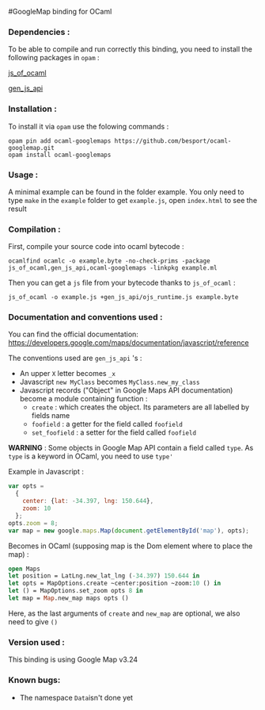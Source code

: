 #GoogleMap binding for OCaml

### Dependencies :
To be able to compile and run correctly this binding, you need to install the following packages in ```opam``` :

[js_of_ocaml](https://github.com/ocsigen/js_of_ocaml)

[gen_js_api](https://github.com/LexiFi/gen_js_api)

### Installation :
To install it via ```opam``` use the folowing commands :

```
opam pin add ocaml-googlemaps https://github.com/besport/ocaml-googlemap.git
opam install ocaml-googlemaps
```

### Usage :
A minimal example can be found in the folder example.
You only need to type ```make``` in the ```example``` folder to get ```example.js```, open ```index.html``` to see the result

### Compilation : 
First, compile your source code into ocaml bytecode :
```
ocamlfind ocamlc -o example.byte -no-check-prims -package js_of_ocaml,gen_js_api,ocaml-googlemaps -linkpkg example.ml
```

Then you can get a ```js``` file from your bytecode thanks to ```js_of_ocaml``` :
```
js_of_ocaml -o example.js +gen_js_api/ojs_runtime.js example.byte
```

### Documentation and conventions used :
You can find the official documentation:
https://developers.google.com/maps/documentation/javascript/reference

The conventions used are ```gen_js_api``` 's :

* An upper ```X``` letter becomes ```_x```
* Javascript ```new MyClass``` becomes ```MyClass.new_my_class```
* Javascript records ("Object" in Google Maps API documentation) become a module containing function :
    * ```create``` : which creates the object. Its parameters are all labelled by fields name
    * ```foofield``` : a getter for the field called ```foofield```
    * ```set_foofield``` : a setter for the field called ```foofield```
 
**WARNING** : Some objects in Google Map API contain a field called ```type```. As ```type``` is a keyword in OCaml, you need to use ```type'```

Example in Javascript :
```javascript
var opts = 
  {
    center: {lat: -34.397, lng: 150.644},
    zoom: 10
  };
opts.zoom = 8;
var map = new google.maps.Map(document.getElementById('map'), opts);
```

Becomes in OCaml (supposing map is the Dom element where to place the map) :
```ocaml
open Maps
let position = LatLng.new_lat_lng (-34.397) 150.644 in
let opts = MapOptions.create ~center:position ~zoom:10 () in
let () = MapOptions.set_zoom opts 8 in
let map = Map.new_map maps opts ()
```
Here, as the last arguments of ```create``` and ```new_map``` are optional, we also need to give ```()```

### Version used : 
This binding is using Google Map v3.24

### Known bugs:
* The namespace ```Data```isn't done yet
